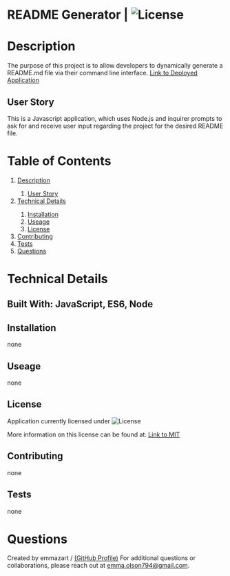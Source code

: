 
  
  # README Generator  |   ![License](https://img.shields.io/badge/license-MIT-yellow.svg)

  # Description 

  The purpose of this project is to allow developers to dynamically generate a README.md file via their command line interface.
  [Link to Deployed Application](google.com)

  ## User Story 

  This is a Javascript application, which uses Node.js and inquirer prompts to ask for and receive user input regarding the project for the desired README file.

  # Table of Contents
  <ol>
    <li><a href=#description>Description</a></li>
    <ol>
      <li><a href=#user-story>User Story</a></li>
    </ol>
    <li><a href=#technical-details>Technical Details</a></li>
    <ol>
      <li><a href=#installation>Installation</a></li>
      <li><a href=#usage>Useage</a></li>
      <li><a href=#license>License</a></li>
    </ol>
    <li><a href=#contributing>Contributing</a></li>
    <li><a href=#tests>Tests</a></li>
    <li><a href=#questions>Questions</a></li>
  </ol>

  # Technical Details 

  ## Built With: JavaScript, ES6, Node

  ## Installation 

  none

  ## Useage 

  none

  ## License 

  
  Application currently licensed under ![License](https://img.shields.io/badge/license-MIT-yellow.svg) 

  More information on this license can be found at: [Link to MIT](https://opensource.org/licenses/MIT)
  

  ## Contributing 

  none

  ## Tests 

  none

  # Questions 

  Created by emmazart / [(GitHub Profile)](https://github.com/emmazart)
  For additional questions or collaborations, please reach out at emma.olson794@gmail.com.

